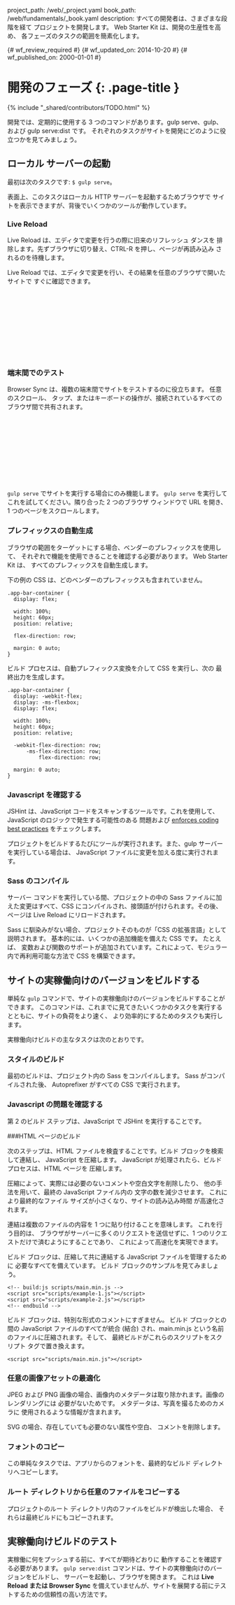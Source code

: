 project_path: /web/_project.yaml
book_path: /web/fundamentals/_book.yaml
description: すべての開発者は、さまざまな段階を経て プロジェクトを開発します。 Web Starter Kit は、開発の生産性を高め、 各フェーズのタスクの範囲を簡素化します。

{# wf_review_required #}
{# wf_updated_on: 2014-10-20 #}
{# wf_published_on: 2000-01-01 #}

# 開発のフェーズ {: .page-title }

{% include "_shared/contributors/TODO.html" %}



開発では、定期的に使用する 3 つのコマンドがあります。gulp serve、gulp、および gulp serve:dist です。  それぞれのタスクがサイトを開発にどのように役立つかを見てみましょう。


## ローカル サーバーの起動

最初は次のタスクです: `$ gulp serve`。

表面上、このタスクはローカル HTTP サーバーを起動するためブラウザで
サイトを表示できますが、背後でいくつかのツールが動作しています。

### Live Reload

Live Reload は、エディタで変更を行うの際に旧来のリフレッシュ ダンスを
排除します。先ずブラウザに切り替え、CTRL-R を押し、ページが再読み込み
されるのを待機します。

Live Reload では、エディタで変更を行い、その結果を任意のブラウザで開いたサイトで
すぐに確認できます。

<div class="video-wrapper">
  <iframe class="devsite-embedded-youtube-video" data-video-id="JE-ejS8N3YI"
          data-autohide="1" data-showinfo="0" frameborder="0" allowfullscreen>
  </iframe>
</div>

### 端末間でのテスト

Browser Sync は、複数の端末間でサイトをテストするのに役立ちます。 任意のスクロール、
タップ、またはキーボードの操作が、接続されているすべてのブラウザ間で共有されます。

<div class="video-wrapper">
  <iframe class="devsite-embedded-youtube-video" data-video-id="RKKBIs_3svM"
          data-autohide="1" data-showinfo="0" frameborder="0" allowfullscreen>
  </iframe>
</div>

`gulp serve` でサイトを実行する場合にのみ機能します。 `gulp serve` 
を実行してこれを試してください。隣り合った 2 つのブラウザ ウィンドウで URL を開き、
1 つのページをスクロールします。

### プレフィックスの自動生成

ブラウザの範囲をターゲットにする場合、ベンダーのプレフィックスを使用して、
それぞれで機能を使用できることを確認する必要があります。 Web Starter Kit は、
すべてのプレフィックスを自動生成します。

下の例の CSS は、どのベンダーのプレフィックスも含まれていません。

    .app-bar-container {
      display: flex;

      width: 100%;
      height: 60px;
      position: relative;

      flex-direction: row;

      margin: 0 auto;
    }

ビルド プロセスは、自動プレフィックス変換を介して CSS を実行し、次の
最終出力を生成します。

    .app-bar-container {
      display: -webkit-flex;
      display: -ms-flexbox;
      display: flex;

      width: 100%;
      height: 60px;
      position: relative;

      -webkit-flex-direction: row;
          -ms-flex-direction: row;
              flex-direction: row;

      margin: 0 auto;
    }

### Javascript を確認する

JSHint は、JavaScript コードをスキャンするツールです。これを使用して、JavaScript のロジックで発生する可能性のある
問題および [enforces coding best practices](http://www.jshint.com/docs/) をチェックします。

プロジェクトをビルドするたびにツールが実行されます。また、gulp サーバーを実行している場合は、
JavaScript ファイルに変更を加える度に実行されます。

### Sass のコンパイル

サーバー コマンドを実行している間、プロジェクトの中の Sass 
ファイルに加えた変更はすべて、CSS にコンパイルされ、接頭語が付けられます。その後、
ページは Live Reload にリロードされます。

Sass に馴染みがない場合、プロジェクトそのものが「CSS 
の拡張言語」として説明されます。 基本的には、いくつかの追加機能を備えた CSS です。 たとえば、
変数および関数のサポートが追加されています。これによって、モジュラー内で再利用可能な方法で 
CSS を構築できます。

## サイトの実稼働向けのバージョンをビルドする

単純な `gulp`
コマンドで、サイトの実稼働向けのバージョンをビルドすることができます。 このコマンドは、これまでに見てきたいくつかのタスクを実行するとともに、サイトの負荷をより速く、
より効率的にするためのタスクも実行します。

実稼働向けビルドの主なタスクは次のとおりです。

### スタイルのビルド

最初のビルドは、プロジェクト内の Sass をコンパイルします。 Sass がコンパイルされた後、
Autoprefixer がすべての CSS で実行されます。

### Javascript の問題を確認する

第 2 のビルド ステップは、JavaScript で JSHint を実行することです。

###HTML ページのビルド

次のステップは、HTML ファイルを検査することです。ビルド ブロックを検索して連結し、
JavaScript を圧縮します。 JavaScript が処理されたら、ビルド プロセスは、HTML ページを
圧縮します。

圧縮によって、実際には必要のないコメントや空白文字を削除したり、
他の手法を用いて、最終の JavaScript ファイル内の
文字の数を減少させます。 これにより最終的なファイル サイズが小さくなり、サイトの読み込み時間
が高速化されます。

連結は複数のファイルの内容を 1 つに貼り付けることを意味します。 これを行う目的は、
ブラウザがサーバーに多くのリクエストを送信せずに、1 つのリクエストだけで済むようにすることであり、
これによって高速化を実現できます。

ビルド ブロックは、圧縮して共に連結する JavaScript ファイルを管理するために
必要なすべてを備えています。 ビルド ブロックのサンプルを見てみましょう。

    <!-- build:js scripts/main.min.js -->
    <script src="scripts/example-1.js"></script>
    <script src="scripts/example-2.js"></script>
    <!-- endbuild -->

ビルド ブロックは、特別な形式のコメントにすぎません。
ビルド ブロックとの間の JavaScript ファイルのすべてが統合
 (結合) され、main.min.js という名前のファイルに圧縮されます。そして、
最終ビルドがこれらのスクリプトをスクリプト タグで置き換えます。

    <script src="scripts/main.min.js"></script>

### 任意の画像アセットの最適化

JPEG および PNG 画像の場合、画像内のメタデータは取り除かれます。画像のレンダリングには
必要がないためです。 メタデータは、写真を撮るためのカメラに
使用されるような情報が含まれます。

SVG の場合、存在していても必要のない属性や空白、
コメントを削除します。

### フォントのコピー

この単純なタスクでは、アプリからのフォントを、最終的なビルド ディレクトリへコピーします。

### ルート ディレクトリから任意のファイルをコピーする

プロジェクトのルート ディレクトリ内のファイルをビルドが検出した場合、
それらは最終ビルドにもコピーされます。

## 実稼働向けビルドのテスト

実稼働に何をプッシュする前に、すべてが期待どおりに
動作することを確認する必要があります。 `gulp serve:dist` コマンドは、サイトの実稼働向けのバージョンをビルドし、
サーバーを起動し、ブラウザを開きます。 これは **Live Reload または 
Browser Sync** を備えていませんが、サイトを展開する前にテストするための信頼性の高い方法です。


